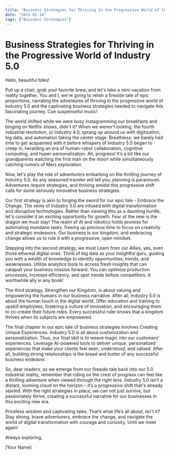 ```yaml
---
title: "Business Strategies for Thriving in the Progressive World of Industry 5.0"
date: "2025-02-14"
tags: ["Business Strategies"]
---
```


# Business Strategies for Thriving in the Progressive World of Industry 5.0

Hello, beautiful folks!

Pull up a chair, grab your favorite brew, and let's take a mini-vacation from reality together. You and I, we're going to relish a fireside tale of epic proportions, narrating the adventures of thriving in the progressive world of Industry 5.0 and the captivating business strategies needed to navigate this fascinating journey. Cue suspenseful music!

The world shifted while we were busy Instagramming our breakfasts and binging on Netflix shows, didn't it? When we weren't looking, the fourth industrial revolution, or Industry 4.0, sprang up around us with digitization, big data, and automation taking the center stage. Breathless, we barely had time to get acquainted with it before whispers of Industry 5.0 began to creep in, heralding an era of human-robot collaboration, cognitive computing, and hyper-personalization. Ah, progress! It’s a bit like our grandparents watching the first man on the moon while simultaneously catching rumors of Mars exploration.

Now, let's play the role of adventurers embarking on the thrilling journey of Industry 5.0. As any seasoned traveler will tell you, planning is paramount. Adventures require strategies, and thriving amidst this progressive shift calls for some seriously innovative business strategies. 

Our first strategy is akin to forging the sword for our epic tale - Embrace the Change. The veins of Industry 5.0 are infused with digital transformation and disruptive technologies. Rather than viewing this as a daunting hurdle, let's consider it an exciting opportunity for growth. Fear of the new is the dragon we must slay! The realm of AI and robotics holds promise for automating mundane tasks, freeing up precious time to focus on creativity and strategic endeavors. Our business is our kingdom, and embracing change allows us to rule it with a progressive, open mindset.

Stepping into the second strategy, we must Learn from our Allies, yes, even those ethereal digital ones. Think of big data as your insightful guru, guiding you with a wealth of knowledge to identify opportunities, trends, and weaknesses. Utilize analytics tools to access fresh insights that can catapult your business mission forward. You can optimize production processes, increase efficiency, and spot trends before competitors. A worthwhile ally in any book!

The third strategy, Strengthen our Kingdom, is about valuing and empowering the humans in our business narrative. After all, Industry 5.0 is about the human touch in the digital world. Offer education and training to upskill employees, fostering a culture of innovation, and encouraging them to co-create their future roles. Every successful ruler knows that a kingdom thrives when its subjects are empowered.

The final chapter in our epic tale of business strategies involves Creating Unique Experiences. Industry 5.0 is all about customization and personalization. Thus, our final skill is to weave magic into our customers' experiences. Leverage AI-powered tools to deliver unique, personalized experiences that make your clients feel seen, understood, and valued. After all, building strong relationships is the bread and butter of any successful business endeavor.

So, dear readers, as we emerge from our fireside tale back into our 5.0 industrial reality, remember that riding on the crest of progress can feel like a thrilling adventure when viewed through the right lens. Industry 5.0 isn't a distant, looming cloud on the horizon – it’s a progressive shift that's already started. With the right strategies in place, we can not just survive, but passionately thrive, creating a successful narrative for our businesses in this exciting new era.

Priceless wisdom and captivating tales. That’s what life’s all about, isn't it? Stay strong, brave adventurers, embrace the change, and navigate the world of digital transformation with courage and curiosity. Until we meet again! 

Always exploring,

[Your Name]
